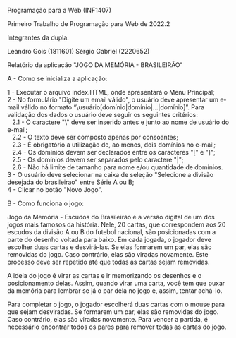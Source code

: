 Programação para a Web (INF1407)

Primeiro Trabalho de Programação para Web de 2022.2

Integrantes da dupla:

Leandro Gois (1811601)
Sérgio Gabriel (2220652)

Relatório da aplicação "JOGO DA MEMÓRIA - BRASILEIRÃO"

A - Como se inicializa a aplicação:

  1 - Executar o arquivo index.HTML, onde apresentará o Menu Principal;<br>
  2 - No formulário "Digite um email válido", o usuário deve apresentar um e-mail válido no formato “\usuário[domínio|domínio|...|domínio]”. Para validação dos dados o     usuário deve seguir os seguintes critérios:<br>
    &ensp; 2.1 - O caractere "\\" deve ser inserido antes e junto ao nome de usuário do e-mail;<br>
    &ensp; 2.2 - O texto deve ser composto apenas por consoantes;<br>
    &ensp; 2.3 - É obrigatório a utilização de, ao menos, dois domínios no e-mail;<br>
    &ensp; 2.4 - Os domínios devem ser declarados entre os caracteres "[" e "]";<br>
    &ensp; 2.5 - Os domínios devem ser separados pelo caractere "|";<br>
    &ensp; 2.6 - Não há limite de tamanho para nome e/ou quantidade de domínios.<br>
  3 - O usuário deve selecionar na caixa de seleção "Selecione a divisão desejada do brasileirao" entre Série A ou B;<br>
  4 - Clicar no botão "Novo Jogo".<br>

B - Como funciona o jogo:

Jogo da Memória - Escudos do Brasileirão é a versão digital de um dos jogos mais famosos da história. Nele, 20 cartas, que correspondem aos 20 escudos da divisão A ou B do futebol nacional, são posicionadas com a parte do desenho voltada para baixo. Em cada jogada, o jogador deve escolher duas cartas e desvirá-las. Se elas formarem um par, elas são removidas do jogo. Caso contrário, elas são viradas novamente. Este processo deve ser repetido até que todas as cartas sejam removidas.

A ideia do jogo é virar as cartas e ir memorizando os desenhos e o posicionamento delas. Assim, quando virar uma carta, você tem que puxar da memória para lembrar se já o par dela no jogo e, assim, tentar achá-lo.

Para completar o jogo, o jogador escolherá duas cartas com o mouse para que sejam desviradas. Se formarem um par, elas são removidas do jogo. Caso contrário, elas são viradas novamente. Para vencer a partida, é necessário encontrar todos os pares para remover todas as cartas do jogo.
